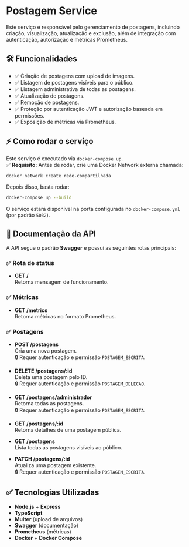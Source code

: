 
# Postagem Service

Este serviço é responsável pelo gerenciamento de postagens, incluindo criação, visualização, atualização e exclusão, além de integração com autenticação, autorização e métricas Prometheus.

## 🛠️ Funcionalidades

- ✅ Criação de postagens com upload de imagens.
- ✅ Listagem de postagens visíveis para o público.
- ✅ Listagem administrativa de todas as postagens.
- ✅ Atualização de postagens.
- ✅ Remoção de postagens.
- ✅ Proteção por autenticação JWT e autorização baseada em permissões.
- ✅ Exposição de métricas via Prometheus.

## ⚡ Como rodar o serviço

Este serviço é executado via `docker-compose up`.  
✅ **Requisito:** Antes de rodar, crie uma Docker Network externa chamada:

```bash
docker network create rede-compartilhada
```

Depois disso, basta rodar:

```bash
docker-compose up --build
```

O serviço estará disponível na porta configurada no `docker-compose.yml` (por padrão `5032`).

## 📖 Documentação da API

A API segue o padrão **Swagger** e possui as seguintes rotas principais:

### ✅ Rota de status
- **GET /**  
Retorna mensagem de funcionamento.

### ✅ Métricas
- **GET /metrics**  
Retorna métricas no formato Prometheus.

### ✅ Postagens
- **POST /postagens**  
Cria uma nova postagem.  
🔒 Requer autenticação e permissão `POSTAGEM_ESCRITA`.

- **DELETE /postagens/:id**  
Deleta uma postagem pelo ID.  
🔒 Requer autenticação e permissão `POSTAGEM_DELECAO`.

- **GET /postagens/administrador**  
Retorna todas as postagens.  
🔒 Requer autenticação e permissão `POSTAGEM_ESCRITA`.

- **GET /postagens/:id**  
Retorna detalhes de uma postagem pública.

- **GET /postagens**  
Lista todas as postagens visíveis ao público.

- **PATCH /postagens/:id**  
Atualiza uma postagem existente.  
🔒 Requer autenticação e permissão `POSTAGEM_ESCRITA`.

## ✅ Tecnologias Utilizadas

- **Node.js** + **Express**
- **TypeScript**
- **Multer** (upload de arquivos)
- **Swagger** (documentação)
- **Prometheus** (métricas)
- **Docker** + **Docker Compose**
